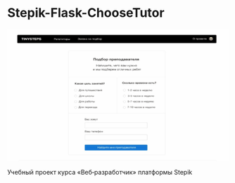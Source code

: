 # Stepik-Flask-ChooseTutor
<img src="/overview.gif">

Учебный проект курса «Веб‑разработчик» платформы Stepik

